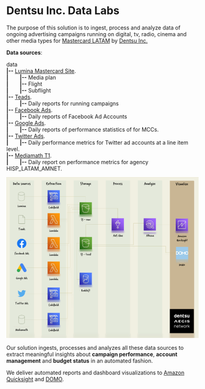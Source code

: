 # Dentsu Inc. Data Labs

The purpose of this solution is to ingest, process and analyze data of ongoing advertising campaigns running on digital, tv, radio, cinema and other media types for [Mastercard LATAM](https://latinamerica.mastercard.com/es-region-lac.html) by [Dentsu Inc.](https://www.dentsuaegisnetwork.com/)

**Data sources**:  

data  
**|--** [Lumina Mastercard Site](https://www.mediaocean.com/ca/products/lumina).  
**|&nbsp;   &nbsp;   &nbsp;   &nbsp;   &nbsp;|--** Media plan  
**|&nbsp;   &nbsp;   &nbsp;   &nbsp;   &nbsp;|--** Flight  
**|&nbsp;   &nbsp;   &nbsp;   &nbsp;   &nbsp;|--** Subflight  
**|--** [Teads](https://www.teads.com/).   
**|&nbsp;   &nbsp;   &nbsp;   &nbsp;   &nbsp;|--** Daily reports for running campaigns   
**|--** [Facebook Ads](https://www.facebook.com/business/tools/ads-manager).   
**|&nbsp;   &nbsp;   &nbsp;   &nbsp;   &nbsp;|--** Daily reports of Facebook Ad Accounts  
**|--** [Google Ads](https://ads.google.com/home/).  
**|&nbsp;   &nbsp;   &nbsp;   &nbsp;   &nbsp;|--** Daily reports of performance statistics of for MCCs.  
**|--** [Twitter Ads](https://ads.twitter.com/).  
**|&nbsp;   &nbsp;   &nbsp;   &nbsp;   &nbsp;|--** Daily performance metrics for Twitter ad accounts at a line item level.  
**|--** [Mediamath T1](https://t1.mediamath.com/).  
**|&nbsp;   &nbsp;   &nbsp;   &nbsp;   &nbsp;|--** Daily report on performance metrics for agency HISP_LATAM_AMNET.  


![AWS solution](/solutions/architecture/aws-solution.png)

Our solution ingests, processes and analyzes all these data sources to extract meaningful insights about **campaign performance**, **account management** and **budget status** in an automated fashion.

We deliver automated reports and dashboard visualizations to [Amazon Quicksight](https://aws.amazon.com/quicksight/) and [DOMO](https://www.domo.com/).
